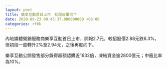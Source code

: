 ```yaml
---
layout: post
title: 樂享互動首日上市　初段反覆向下
date: 2020-09-23 09:45:37.000000000 +08:00
categories: rthk
---
```


內地媒體營銷服務商樂享互動首日上市，開報2.7元，較招股價2.88元跌6.3%，但初段一度轉升2%至2.94元，之後再度向下。

樂享互動公開發售部分錄得超額認購近1632倍，凍結資金逾2800億元；中籤比率為10%。
